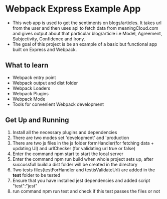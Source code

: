 # Webpack Express Example App

- This web app is used to get the sentiments on blogs/articles. It takes url from the user and then uses api to fetch data from meaningCloud.com and gives output about that particular blog/article i.e Model, Agreement, Subjectivity, Confidence and Irony.
- The goal of this project is be an example of a basic but functional app built on Express and Webpack.

## What to learn

- Webpack entry point
- Webpack output and dist folder
- Webpack Loaders
- Webpack Plugins
- Webpack Mode
- Tools for convenient Webpack development

## Get Up and Running
1. Install all the necessary plugins and dependencies
2. There are two modes set 'development' and 'production
3. There are two js files in the js folder formHandler(for fetching data + updating UI) and urlChecker (for validating url true or false)
4. Enter the command npm start to start the local server
5. Enter the command npm run build when whole project sets up, after succussfull build a dist folder will be created in the directory
6. Two tests files(testForHandler and testisValidateUrl) are added in the __test__ folder to be tested
7. Ensure that you have installed jest dependencies and added script "test":"jest"
7. run command npm run test and check if this test passes the files or not
